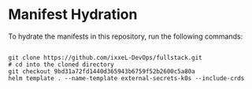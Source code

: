
# Manifest Hydration

To hydrate the manifests in this repository, run the following commands:

```shell

git clone https://github.com/ixxeL-DevOps/fullstack.git
# cd into the cloned directory
git checkout 9bd31a72fd1440d365943b6759f52b2600c5a80a
helm template . --name-template external-secrets-k0s --include-crds
```